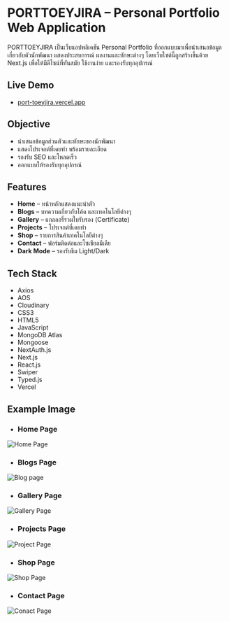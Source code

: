 # PORTTOEYJIRA – Personal Portfolio Web Application
PORTTOEYJIRA เป็นเว็บแอปพลิเคชัน Personal Portfolio ที่ออกแบบมาเพื่อนำเสนอข้อมูลเกี่ยวกับตัวนักพัฒนา แสดงประสบการณ์ ผลงานและทักษะต่างๆ โดยเว็บไซต์นี้ถูกสร้างขึ้นด้วย Next.js เพื่อให้มีดีไซน์ที่ทันสมัย ใช้งานง่าย และรองรับทุกอุปกรณ์

## Live Demo 
- [port-toeyjira.vercel.app](https://port-toeyjira.vercel.app/)  

## Objective  
- นำเสนอข้อมูลส่วนตัวและทักษะของนักพัฒนา  
- แสดงโปรเจกต์ที่เคยทำ พร้อมรายละเอียด  
- รองรับ SEO และโหลดเร็ว  
- ออกแบบให้รองรับทุกอุปกรณ์  

## Features  
- **Home** – หน้าหลักแสดงแนะนำตัว   
- **Blogs** – บทความเกี่ยวกับโค้ด และเทคโนโลยีต่างๆ
- **Gallery** – แกลลอรี่รวมใบรับรอง (Certificate)
- **Projects** – โปรเจกต์ที่เคยทำ
- **Shop** – รายการสินค้าเทคโนโลยีต่างๆ
- **Contact** – ฟอร์มติดต่อและโซเชียลมีเดีย  
- **Dark Mode** – รองรับธีม Light/Dark  

## Tech Stack  
- Axios
- AOS
- Cloudinary
- CSS3
- HTML5
- JavaScript
- MongoDB Atlas
- Mongoose
- NextAuth.js
- Next.js
- React.js
- Swiper
- Typed.js
- Vercel

## Example Image
- ### Home Page
![Home Page](https://github.com/user-attachments/assets/73308b75-2500-4a6f-a90d-fbe31928c6e3)

- ### Blogs Page
![Blog page](https://github.com/user-attachments/assets/e91e00a8-31cf-423c-8e3c-d0d87061f52d)

- ### Gallery Page
![Gallery Page](https://github.com/user-attachments/assets/a0d8ad5d-f023-44fe-84e2-20766090832f)

- ### Projects Page
![Project Page](https://github.com/user-attachments/assets/8a56e1a8-7436-404a-8d8a-d7b54c03e375)

- ### Shop Page
![Shop Page](https://github.com/user-attachments/assets/226f3c70-3628-4ea5-857c-61f5a31342c2)

- ### Contact Page
![Conact Page](https://github.com/user-attachments/assets/5f78a1e3-bae6-42d7-a587-0099bb8fc6cb)
